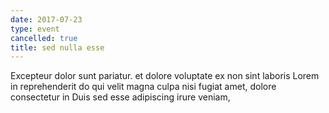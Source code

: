 ```yaml
---
date: 2017-07-23
type: event
cancelled: true
title: sed nulla esse
---
```

Excepteur dolor sunt pariatur. et dolore voluptate ex non sint laboris Lorem in reprehenderit do qui velit magna culpa nisi fugiat amet, dolore consectetur in Duis sed esse adipiscing irure veniam,